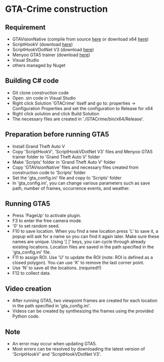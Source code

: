 # GTA-Crime construction
## Requirement
- GTAVisionNative (compile from source [here](https://github.com/umautobots/GTAVisionExport/tree/master/native) or download x64 [here](https://github.com/umautobots/GTAVisionExport/files/1703454/native64bit.zip))
- ScriptHookV (download [here](http://www.dev-c.com/gtav/scripthookv/))
- ScriptHookVDotNet V3 (download [here](https://github.com/crosire/scripthookvdotnet/releases))
- Menyoo GTA5 trainer (download [here](https://www.gta5-mods.com/scripts/menyoo-pc-sp))
- Visual Studio
- others managed by Nuget

## Building C# code
- Git clone construction code
- Open .sin code in Visual Studio
- Right click Solution 'GTACrime' itself and go to: properties -> Configuration Properties and set the configuration to Release for x64
- Right click solution and click Build Solution
- The necessary files are created in './GTACrime/bin/x64/Release'.
 
## Preparation before running GTA5
- Install Grand Theft Auto V
- Copy 'ScriptHookV', 'ScriptHookVDotNet V3' files and Menyoo GTA5 trainer folder to 'Grand Theft Auto V' folder
- Make 'Scripts' folder in 'Grand Theft Auto V' folder
- Copy 'GTAVisionNative' files and necessary files created from construction code to 'Scripts' folder
- Set the 'gta_config.ini' file and copy to 'Scripts' folder
- In 'gta_config.ini', you can change various parameters such as save path, number of frames, occurrence events, and weather.

## Running GTA5
- Press 'PageUp' to activate plugin.
- F3 to enter the free camera mode.
- '0' to set random seed.
- F10 to save location. When you find a new location press 'L' to save it, a popup will ask for a name so you can find it again later. Make sure these names are unique. Using '[ ]' keys, you can cycle through already existing locations. Location files are saved in the path specified in the 'gta_config.ini' file.
- F11 to assign ROI. Use 'U' to update the ROI (note: ROI is defined as a closed polygon). You can use 'K' to remove the last corner point.
- Use 'N' to save all the locations. (required!!)
- F12 to collect data.

## Video creation
- After running GTA5, two viewpoint frames are created for each location in the path specified in 'gta_config.ini'.
- Videos can be created by synthesizing the frames using the provided Python code.

## Note
- An error may occur when updating GTA5.
- Most errors can be resolved by downloading the latest version of 'ScriptHookV' and 'ScriptHookVDotNet V3'.

